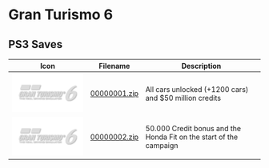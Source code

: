 # Gran Turismo 6

## PS3 Saves

| Icon | Filename | Description |
|------|----------|-------------|
| ![Gran Turismo 6](ICON0.PNG) | [00000001.zip](00000001.zip) | All cars unlocked (+1200 cars) and $50 million credits |
| ![Gran Turismo 6](ICON0.PNG) | [00000002.zip](00000002.zip) | 50.000 Credit bonus and the Honda Fit on the start of the campaign |
